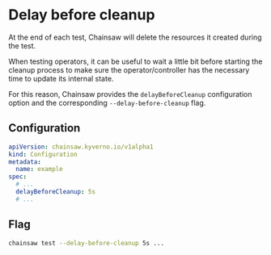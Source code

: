 # Delay before cleanup

At the end of each test, Chainsaw will delete the resources it created during the test.

When testing operators, it can be useful to wait a little bit before starting the cleanup process to make sure the operator/controller has the necessary time to update its internal state.

For this reason, Chainsaw provides the `delayBeforeCleanup` configuration option and the corresponding `--delay-before-cleanup` flag.

## Configuration

```yaml
apiVersion: chainsaw.kyverno.io/v1alpha1
kind: Configuration
metadata:
  name: example
spec:
  # ...
  delayBeforeCleanup: 5s
  # ...
```

## Flag

```bash
chainsaw test --delay-before-cleanup 5s ...
```
